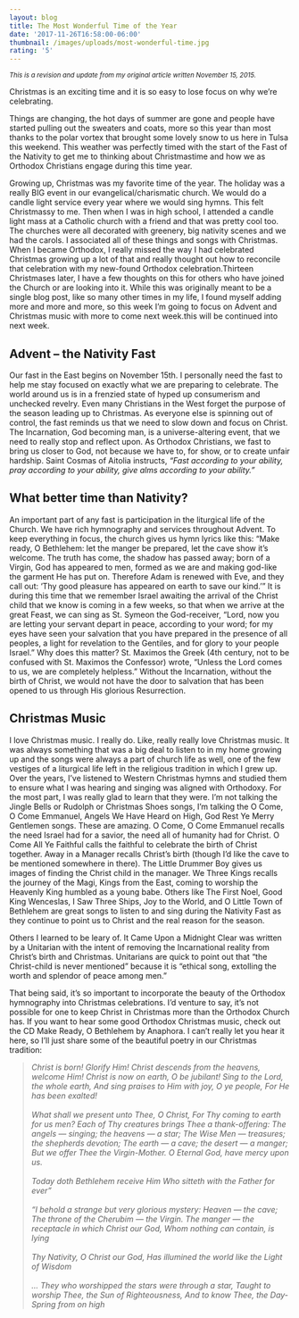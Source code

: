 ```yaml
---
layout: blog
title: The Most Wonderful Time of the Year
date: '2017-11-26T16:58:00-06:00'
thumbnail: /images/uploads/most-wonderful-time.jpg
rating: '5'
---
```

<sup>_This is a revision and update from my original article written November 15, 2015.</sup>_

Christmas is an exciting time and it is so easy to lose focus on why we’re celebrating.

Things are changing, the hot days of summer are gone and people have started pulling out the sweaters and coats, more so this year than most thanks to the polar vortex that brought some lovely snow to us here in Tulsa this weekend. This weather was perfectly timed with the start of the Fast of the Nativity to get me to thinking about Christmastime and how we as Orthodox Christians engage during this time year.

Growing up, Christmas was my favorite time of the year. The holiday was a really BIG event in our evangelical/charismatic church. We would do a candle light service every year where we would sing hymns. This felt Christmassy to me. Then when I was in high school, I attended a candle light mass at a Catholic church with a friend and that was pretty cool too. The churches were all decorated with greenery, big nativity scenes and we had the carols. I associated all of these things and songs with Christmas. When I became Orthodox, I really missed the way I had celebrated Christmas growing up a lot of that and really thought out how to reconcile that celebration with my new-found Orthodox celebration.Thirteen Christmases later, I have a few thoughts on this for others who have joined the Church or are looking into it. While this was originally meant to be a single blog post, like so many other times in my life, I found myself adding more and more and more, so this week I’m going to focus on Advent and Christmas music with more to come next week.this will be continued into next week.

## Advent – the Nativity Fast

Our fast in the East begins on November 15th. I personally need the fast to help me stay focused on exactly what we are preparing to celebrate. The world around us is in a frenzied state of hyped up consumerism and unchecked revelry. Even many Christians in the West forget the purpose of the season leading up to Christmas. As everyone else is spinning out of control, the fast reminds us that we need to slow down and focus on Christ. The Incarnation, God becoming man, is a universe-altering event, that we need to really stop and reflect upon. As Orthodox Christians, we fast to bring us closer to God, not because we have to, for show, or to create unfair hardship. Saint Cosmas of Aitolia instructs, _“Fast according to your ability, pray according to your ability, give alms according to your ability.”_

## **What better time than Nativity?**

An important part of any fast is participation in the liturgical life of the Church. We have rich hymnography and services throughout Advent. To keep everything in focus, the church gives us hymn lyrics like this: “Make ready, O Bethlehem: let the manger be prepared, let the cave show it’s welcome. The truth has come, the shadow has passed away; born of a Virgin, God has appeared to men, formed as we are and making god-like the garment He has put on. Therefore Adam is renewed with Eve, and they call out: ‘Thy good pleasure has appeared on earth to save our kind.’” It is during this time that we remember Israel awaiting the arrival of the Christ child that we know is coming in a few weeks, so that when we arrive at the great Feast, we can sing as St. Symeon the God-receiver, “Lord, now you are letting your servant depart in peace, according to your word; for my eyes have seen your salvation that you have prepared in the presence of all peoples, a light for revelation to the Gentiles, and for glory to your people Israel.” Why does this matter? St. Maximos the Greek (4th century, not to be confused with St. Maximos the Confessor) wrote, “Unless the Lord comes to us, we are completely helpless.” Without the Incarnation, without the birth of Christ, we would not have the door to salvation that has been opened to us through His glorious Resurrection.

## Christmas Music

I love Christmas music. I really do. Like, really really love Christmas music. It was always something that was a big deal to listen to in my home growing up and the songs were always a part of church life as well, one of the few vestiges of a liturgical life left in the religious tradition in which I grew up. Over the years, I’ve listened to Western Christmas hymns and studied them to ensure what I was hearing and singing was aligned with Orthodoxy. For the most part, I was really glad to learn that they were. I’m not talking the Jingle Bells or Rudolph or Christmas Shoes songs, I’m talking the O Come, O Come Emmanuel, Angels We Have Heard on High, God Rest Ye Merry Gentlemen songs. These are amazing. O Come, O Come Emmanuel recalls the need Israel had for a savior, the need all of humanity had for Christ. O Come All Ye Faithful calls the faithful to celebrate the birth of Christ together. Away in a Manager recalls Christ’s birth (though I’d like the cave to be mentioned somewhere in there). The Little Drummer Boy gives us images of finding the Christ child in the manager. We Three Kings recalls the journey of the Magi, Kings from the East, coming to worship the Heavenly King humbled as a young babe. Others like The First Noel, Good King Wenceslas, I Saw Three Ships, Joy to the World, and O Little Town of Bethlehem are great songs to listen to and sing during the Nativity Fast as they continue to point us to Christ and the real reason for the season.

Others I learned to be leary of. It Came Upon a Midnight Clear was written by a Unitarian with the intent of removing the Incarnational reality from Christ’s birth and Christmas. Unitarians are quick to point out that “the Christ-child is never mentioned” because it is “ethical song, extolling the worth and splendor of peace among men.”

That being said, it’s so important to incorporate the beauty of the Orthodox hymnography into Christmas celebrations. I’d venture to say, it’s not possible for one to keep Christ in Christmas more than the Orthodox Church has. If you want to hear some good Orthodox Christmas music, check out the CD Make Ready, O Bethlehem by Anaphora. I can’t really let you hear it here, so I’ll just share some of the beautiful poetry in our Christmas tradition:

> _Christ is born! Glorify Him!
> Christ descends from the heavens, welcome Him!
> Christ is now on earth, O be jubilant!
> Sing to the Lord, the whole earth,
> And sing praises to Him with joy, O ye people,
> For He has been exalted!_\
> \
> _What shall we present unto Thee, O Christ,
> For Thy coming to earth for us men?
> Each of Thy creatures brings Thee a thank-offering:
> The angels — singing; the heavens — a star;
> The Wise Men — treasures; the shepherds devotion;
> The earth — a cave; the desert — a manger;
> But we offer Thee the Virgin-Mother. O Eternal God, have mercy upon us._\
> \
> _Today doth Bethlehem receive Him
> Who sitteth with the Father for ever”_\
> \
> _“I behold a strange but very glorious mystery:
> Heaven — the cave;
> The throne of the Cherubim — the Virgin.
> The manger — the receptacle in which Christ our God,
> Whom nothing can contain, is lying_\
> \
> _Thy Nativity, O Christ our God,
> Has illumined the world like the Light of Wisdom_\
> \
> _… They who worshipped the stars were through a star,
> Taught to worship Thee, the Sun of Righteousness,
> And to know Thee, the Day-Spring from on high_
